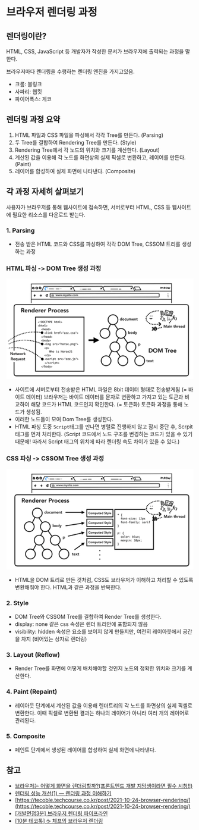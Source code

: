 # 브라우저 렌더링 과정

## 렌더링이란?

HTML, CSS, JavaScript 등 개발자가 작성한 문서가 브라우저에 출력되는 과정을 말한다.

브라우저마다 렌더링을 수행하는 렌더링 엔진을 가지고있음.

- 크롬: 블링크
- 사파리: 웹킷
- 파이어폭스: 게코

## 렌더링 과정 요약

1. HTML 파일과 CSS 파일을 파싱해서 각각 Tree를 만든다. (Parsing)
2. 두 Tree를 결합하여 Rendering Tree를 만든다. (Style)
3. Rendering Tree에서 각 노드의 위치와 크기를 계산한다. (Layout)
4. 계산된 값을 이용해 각 노드를 화면상의 실제 픽셀로 변환하고, 레이어를 만든다. (Paint)
5. 레이어를 합성하여 실제 화면에 나타낸다. (Composite)


## 각 과정 자세히 살펴보기

사용자가 브라우저를 통해 웹사이트에 접속하면, 서버로부터 HTML, CSS 등 웹사이트에 필요한 리소스를 다운로드 받는다.

### 1. Parsing
- 전송 받은 HTML 코드와 CSS를 파싱하여 각각 DOM Tree, CSSOM 트리를 생성하는 과정

### HTML 파싱 -> DOM Tree 생성 과정
![](./image/1.%20browser-rendering.jpeg)
- 사이트에 서버로부터 전송받은 HTML 파일은 8bit 데이터 형태로 전송받게됨 (= 바이트 데이터) 브라우저는 바이트 데이터를 문자로 변환하고 가지고 있는 토큰과 비교하여 해당 코드가 HTML 코드인지 확인한다. (= 토큰화) 토큰화 과정을 통해 노드가 생성됨.
- 이러한 노드들이 모여 Dom Tree를 생성한다.
- HTML 파싱 도중 `Script`태그를 만나면 병렬로 진행하지 않고 잠시 중단 후, Scrpit 태그를 먼저 처리한다. (Script 코드에서 노드 구조를 변경하는 코드가 있을 수 있기 때문에! 따라서 Script 태그의 위치에 따라 렌더링 속도 차이가 있을 수 있다.)

### CSS 파싱 -> CSSOM Tree 생성 과정
![](./image/2.%20browser-rendering.jpeg)
- HTML을 DOM 트리로 만든 것처럼, CSS도 브라우저가 이해하고 처리할 수 있도록 변환해줘야 한다. HTML과 같은 과정을 반복한다.

### 2. Style
- DOM Tree와 CSSOM Tree를 결합하여 Render Tree를 생성한다.
- display: none 같은 css 속성은 렌더 트리안에 포함되지 않음
- visibility: hidden 속성은 요소를 보이지 않게 만들지만, 여전히 레이아웃에서 공간을 차지 (비어있는 상자로 렌더링)

### 3. Layout (Reflow)
- Render Tree를 화면에 어떻게 배치해야할 것인지 노드의 정확한 위치와 크기를 계산한다.

### 4. Paint (Repaint)
- 레이아웃 단계에서 계산된 값을 이용해 렌더트리의 각 노드를 화면상의 실제 픽셀로 변환한다. 이때 픽셀로 변환된 결과는 하나의 레이어가 아니라 여러 개의 레이어로 관리된다.

### 5. Composite
- 페인트 단계에서 생성된 레이어를 합성하여 실제 화면에 나타낸다.

## 참고

- [브라우저는 어떻게 화면을 렌더링할까?(프론트엔드 개발 지망생이라면 필수 시청!!)](https://www.youtube.com/watch?v=z1Jj7Xg-TkU)
- [렌더링 성능 개선(1) — 렌더링 과정 이해하기](https://so-so.dev/web/browser-rendering-process/)
- [https://tecoble.techcourse.co.kr/post/2021-10-24-browser-rendering/](https://tecoble.techcourse.co.kr/post/2021-10-24-browser-rendering/)
- [[개발면접3분] 브라우저 렌더링 파이프라인](https://www.youtube.com/watch?v=OC_RwVuGUR0)
- [[10분 테코톡] ☕️ 체프의 브라우저 렌더링](https://www.youtube.com/watch?v=sJ14cWjrNis)